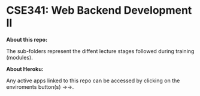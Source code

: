 # CSE341: Web Backend Development II

**About this repo:**

The sub-folders represent the diffent lecture stages followed during training (modules).

**About Heroku:**

Any active apps linked to this repo can be accessed by clicking on the enviroments button(s) →→.
